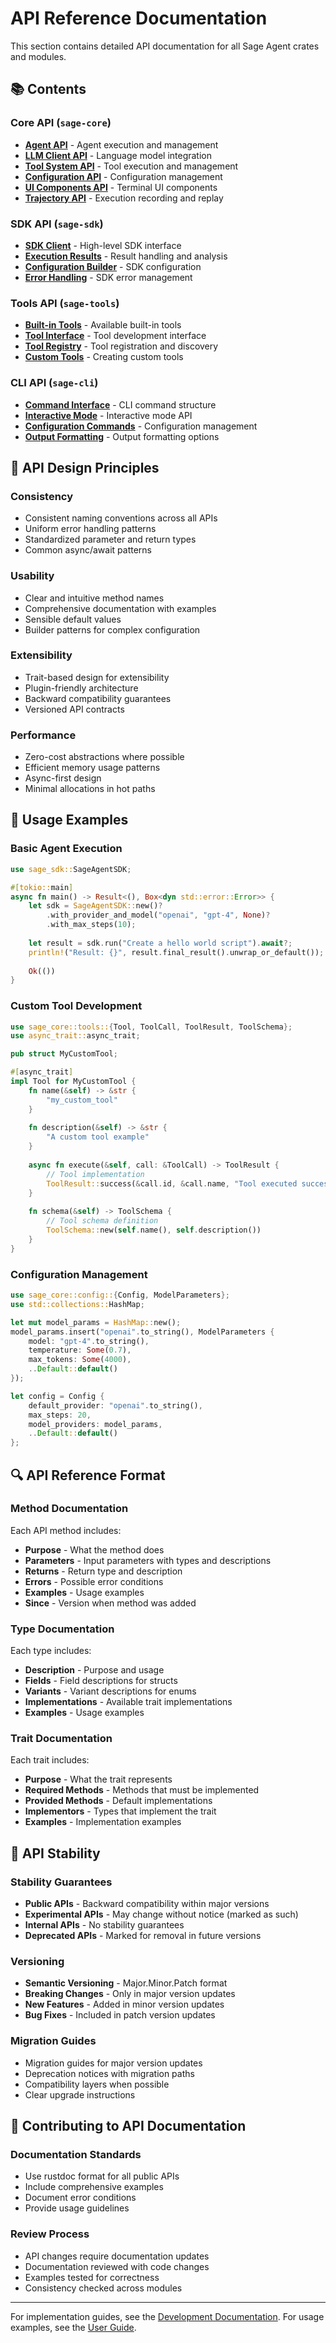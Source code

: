 # API Reference Documentation

This section contains detailed API documentation for all Sage Agent crates and modules.

## 📚 Contents

### Core API (`sage-core`)
- **[Agent API](core-api.md#agent-api)** - Agent execution and management
- **[LLM Client API](core-api.md#llm-client-api)** - Language model integration
- **[Tool System API](core-api.md#tool-system-api)** - Tool execution and management
- **[Configuration API](core-api.md#configuration-api)** - Configuration management
- **[UI Components API](core-api.md#ui-components-api)** - Terminal UI components
- **[Trajectory API](core-api.md#trajectory-api)** - Execution recording and replay

### SDK API (`sage-sdk`)
- **[SDK Client](sdk-api.md#sdk-client)** - High-level SDK interface
- **[Execution Results](sdk-api.md#execution-results)** - Result handling and analysis
- **[Configuration Builder](sdk-api.md#configuration-builder)** - SDK configuration
- **[Error Handling](sdk-api.md#error-handling)** - SDK error management

### Tools API (`sage-tools`)
- **[Built-in Tools](tools-api.md#built-in-tools)** - Available built-in tools
- **[Tool Interface](tools-api.md#tool-interface)** - Tool development interface
- **[Tool Registry](tools-api.md#tool-registry)** - Tool registration and discovery
- **[Custom Tools](tools-api.md#custom-tools)** - Creating custom tools

### CLI API (`sage-cli`)
- **[Command Interface](cli-api.md#command-interface)** - CLI command structure
- **[Interactive Mode](cli-api.md#interactive-mode)** - Interactive mode API
- **[Configuration Commands](cli-api.md#configuration-commands)** - Configuration management
- **[Output Formatting](cli-api.md#output-formatting)** - Output formatting options

## 🔧 API Design Principles

### Consistency
- Consistent naming conventions across all APIs
- Uniform error handling patterns
- Standardized parameter and return types
- Common async/await patterns

### Usability
- Clear and intuitive method names
- Comprehensive documentation with examples
- Sensible default values
- Builder patterns for complex configuration

### Extensibility
- Trait-based design for extensibility
- Plugin-friendly architecture
- Backward compatibility guarantees
- Versioned API contracts

### Performance
- Zero-cost abstractions where possible
- Efficient memory usage patterns
- Async-first design
- Minimal allocations in hot paths

## 📖 Usage Examples

### Basic Agent Execution
```rust
use sage_sdk::SageAgentSDK;

#[tokio::main]
async fn main() -> Result<(), Box<dyn std::error::Error>> {
    let sdk = SageAgentSDK::new()?
        .with_provider_and_model("openai", "gpt-4", None)?
        .with_max_steps(10);
    
    let result = sdk.run("Create a hello world script").await?;
    println!("Result: {}", result.final_result().unwrap_or_default());
    
    Ok(())
}
```

### Custom Tool Development
```rust
use sage_core::tools::{Tool, ToolCall, ToolResult, ToolSchema};
use async_trait::async_trait;

pub struct MyCustomTool;

#[async_trait]
impl Tool for MyCustomTool {
    fn name(&self) -> &str {
        "my_custom_tool"
    }
    
    fn description(&self) -> &str {
        "A custom tool example"
    }
    
    async fn execute(&self, call: &ToolCall) -> ToolResult {
        // Tool implementation
        ToolResult::success(&call.id, &call.name, "Tool executed successfully")
    }
    
    fn schema(&self) -> ToolSchema {
        // Tool schema definition
        ToolSchema::new(self.name(), self.description())
    }
}
```

### Configuration Management
```rust
use sage_core::config::{Config, ModelParameters};
use std::collections::HashMap;

let mut model_params = HashMap::new();
model_params.insert("openai".to_string(), ModelParameters {
    model: "gpt-4".to_string(),
    temperature: Some(0.7),
    max_tokens: Some(4000),
    ..Default::default()
});

let config = Config {
    default_provider: "openai".to_string(),
    max_steps: 20,
    model_providers: model_params,
    ..Default::default()
};
```

## 🔍 API Reference Format

### Method Documentation
Each API method includes:
- **Purpose** - What the method does
- **Parameters** - Input parameters with types and descriptions
- **Returns** - Return type and description
- **Errors** - Possible error conditions
- **Examples** - Usage examples
- **Since** - Version when method was added

### Type Documentation
Each type includes:
- **Description** - Purpose and usage
- **Fields** - Field descriptions for structs
- **Variants** - Variant descriptions for enums
- **Implementations** - Available trait implementations
- **Examples** - Usage examples

### Trait Documentation
Each trait includes:
- **Purpose** - What the trait represents
- **Required Methods** - Methods that must be implemented
- **Provided Methods** - Default implementations
- **Implementors** - Types that implement the trait
- **Examples** - Implementation examples

## 🚀 API Stability

### Stability Guarantees
- **Public APIs** - Backward compatibility within major versions
- **Experimental APIs** - May change without notice (marked as such)
- **Internal APIs** - No stability guarantees
- **Deprecated APIs** - Marked for removal in future versions

### Versioning
- **Semantic Versioning** - Major.Minor.Patch format
- **Breaking Changes** - Only in major version updates
- **New Features** - Added in minor version updates
- **Bug Fixes** - Included in patch version updates

### Migration Guides
- Migration guides for major version updates
- Deprecation notices with migration paths
- Compatibility layers when possible
- Clear upgrade instructions

## 📝 Contributing to API Documentation

### Documentation Standards
- Use rustdoc format for all public APIs
- Include comprehensive examples
- Document error conditions
- Provide usage guidelines

### Review Process
- API changes require documentation updates
- Documentation reviewed with code changes
- Examples tested for correctness
- Consistency checked across modules

---

For implementation guides, see the [Development Documentation](../development/).
For usage examples, see the [User Guide](../user-guide/).
